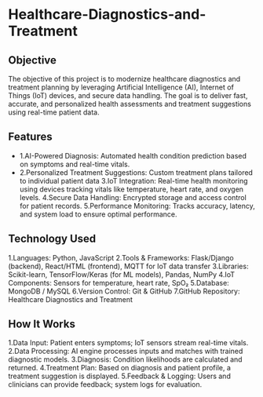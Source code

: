 # Healthcare-Diagnostics-and-Treatment
## Objective
The objective of this project is to modernize healthcare diagnostics and treatment planning by leveraging Artificial 	Intelligence (AI), Internet of Things (IoT) devices, and secure data handling. The goal is to deliver fast, accurate, and personalized health assessments and treatment suggestions using real-time patient data.
## Features
- 1.AI-Powered Diagnosis: Automated health condition prediction based on symptoms and real-time vitals.
- 2.Personalized Treatment Suggestions: Custom treatment plans tailored to individual patient data
3.IoT Integration: Real-time health monitoring using devices tracking vitals like temperature, heart rate, and oxygen levels.
4.Secure Data Handling: Encrypted storage and access control for patient records.
5.Performance Monitoring: Tracks accuracy, latency, and system load to ensure optimal performance.

## Technology Used
1.Languages: Python, JavaScript
2.Tools & Frameworks: Flask/Django (backend), React/HTML (frontend), MQTT for IoT data transfer
3.Libraries: Scikit-learn, TensorFlow/Keras (for ML models), Pandas, NumPy
4.IoT Components: Sensors for temperature, heart rate, SpO₂
5.Database: MongoDB / MySQL
6.Version Control: Git & GitHub
7.GitHub Repository: Healthcare Diagnostics and Treatment

## How It Works
1.Data Input: Patient enters symptoms; IoT sensors stream real-time vitals.
2.Data Processing: AI engine processes inputs and matches with trained diagnostic models.
3.Diagnosis: Condition likelihoods are calculated and returned.
4.Treatment Plan: Based on diagnosis and patient profile, a treatment suggestion is displayed.
5.Feedback & Logging: Users and clinicians can provide feedback; system logs for evaluation.

